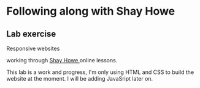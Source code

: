 # Following along with Shay Howe
<h2>Lab exercise </h2>

<p>Responsive websites</p>

<p>working through <a href = https://learn.shayhowe.com/advanced-html-css/performance-organization/> Shay Howe </a> online lessons. </p>

<p>This lab is a work and progress, I'm only using HTML and CSS to build the website at the moment. I will be adding JavaSript later on.</P>
